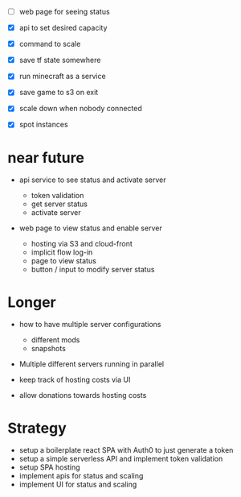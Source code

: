 
- [ ] web page for seeing status


- [x] api to set desired capacity
- [x] command to scale
- [x] save tf state somewhere
- [x] run minecraft as a service
- [x] save game to s3 on exit
- [x] scale down when nobody connected
- [x] spot instances

# near future

- api service to see status and activate server
  + token validation
  + get server status
  + activate server

- web page to view status and enable server
  + hosting via S3 and cloud-front
  + implicit flow log-in
  + page to view status
  + button / input to modify server status

# Longer

- how to have multiple server configurations
  + different mods
  + snapshots

- Multiple different servers running in parallel

- keep track of hosting costs via UI
- allow donations towards hosting costs


# Strategy

- setup a boilerplate react SPA with Auth0 to just generate a token
- setup a simple serverless API and implement token validation
- setup SPA hosting
- implement apis for status and scaling
- implement UI for status and scaling
